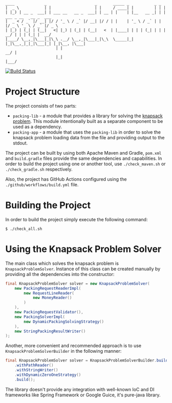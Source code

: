 ```
____             _                     _       _____ _           _ _                       
|  _ \           | |                   | |     / ____| |         | | |                      
| |_) | __ _  ___| | ___ __   __ _  ___| | __ | |    | |__   __ _| | | ___ _ __   __ _  ___
|  _ < / _` |/ __| |/ / '_ \ / _` |/ __| |/ / | |    | '_ \ / _` | | |/ _ \ '_ \ / _` |/ _ \
| |_) | (_| | (__|   <| |_) | (_| | (__|   <  | |____| | | | (_| | | |  __/ | | | (_| |  __/
|____/ \__,_|\___|_|\_\ .__/ \__,_|\___|_|\_\  \_____|_| |_|\__,_|_|_|\___|_| |_|\__, |\___|
                      | |                                                         __/ |     
                      |_|                                                        |___/      
```

[![Build Status](https://github.com/aabarmin/backpack-coding-challenge/actions/workflows/build.yml/badge.svg)](https://github.com/aabarmin/backpack-coding-challenge/actions/workflows/build.yml)

# Project Structure

The project consists of two parts: 

* `packing-lib` - a module that provides a library for solving the [knapsack problem](https://en.wikipedia.org/wiki/Knapsack_problem). 
  This module intentionally built as a separate component to be used as a dependency.
* `packing-app` - a module that uses the `packing-lib` in order to solve the knapsack problem loading data from the
file and providing output to the stdout.
  
The project can be built by using both Apache Maven and Gradle, `pom.xml` and `build.gradle` files provide the same
dependencies and capabilities. In order to build the project using one or another tool, use `./check_maven.sh` or
`./check_gradle.sh` respectively.

Also, the project has GitHub Actions configured using the `./github/workflows/build.yml` file.

# Building the Project

In order to build the project simply execute the following command: 

```shell
$ ./check_all.sh
```

# Using the Knapsack Problem Solver

The main class which solves the knapsack problem is `KnapsackProblemSolver`. Instance of this class can be created
manually by providing all the dependencies into the constructor:

```java
final KnapsackProblemSolver solver = new KnapsackProblemSolver(
    new PackingRequestReaderImpl(
        new RequestLineReader(
            new MoneyReader()
        )
    ),
    new PackingRequestValidator(),
    new PackingSolverImpl(
        new DynamicPackingSolvingStrategy()
    ),
    new StringPackingResultWriter()
);
```

Another, more convenient and recommended approach is to use `KnapsackProblemSolverBuilder` in the following manner: 

```java
final KnapsackProblemSolver solver = KnapsackProblemSolverBuilder.builder()
    .withPathReader()
    .withStringWriter()
    .withDynamicZeroOneStrategy()
    .build();
```

The library doesn't provide any integration with well-known IoC and DI frameworks like Spring Framework or Google Guice, 
it's pure-java library. 